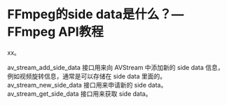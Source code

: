 # FFmpeg的side data是什么？—FFmpeg API教程

<div id="meta-description---">xx。</div>





av_stream_add_side_data 接口用来向 AVStream 中添加新的 side data 信息，例如视频旋转信息，通常是可以存储在 side data 里面的。av_stream_new_side_data 接口用来申请新的 side data。av_stream_get_side_data 接口用来获取 side data。

```

```
